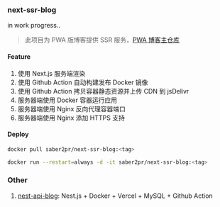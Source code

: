 ### next-ssr-blog

in work progress..

> 此项目为 PWA 版博客提供 SSR 服务，[PWA 博客主仓库](https://github.com/Saber2pr/saber2pr.github.io)

#### Feature

1. 使用 Next.js 服务端渲染
2. 使用 Github Action 自动构建发布 Docker 镜像
3. 使用 Github Action 拷贝容器静态资源并上传 CDN 到 jsDelivr
4. 服务器端使用 Docker 容器运行应用
5. 服务器端使用 Nginx 反向代理容器端口
6. 服务器端使用 Nginx 添加 HTTPS 支持

#### Deploy

```bash
docker pull saber2pr/next-ssr-blog:<tag>
```

```bash
docker run --restart=always -d -it saber2pr/next-ssr-blog:<tag>
```

### Other

1. [nest-api-blog](https://github.com/Saber2pr/nest-api-blog): Nest.js + Docker + Vercel + MySQL + Github Action
